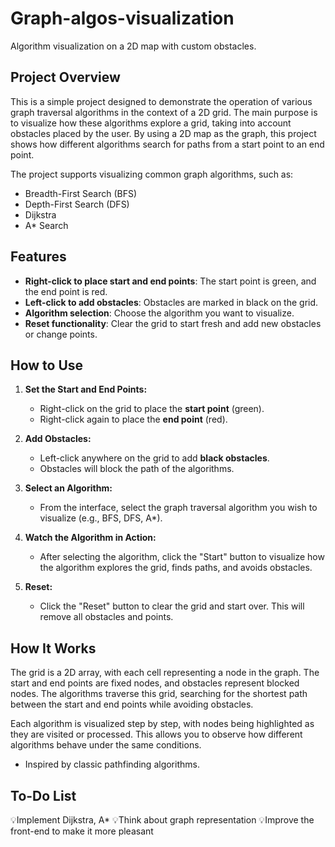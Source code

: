 # Graph-algos-visualization

Algorithm visualization on a 2D map with custom obstacles.

## Project Overview

This is a simple project designed to demonstrate the operation of various graph traversal algorithms in the context of a 2D grid. The main purpose is to visualize how these algorithms explore a grid, taking into account obstacles placed by the user. By using a 2D map as the graph, this project shows how different algorithms search for paths from a start point to an end point.

The project supports visualizing common graph algorithms, such as:

- Breadth-First Search (BFS)
- Depth-First Search (DFS)
- Dijkstra
- A* Search

## Features

- **Right-click to place start and end points**: The start point is green, and the end point is red.
- **Left-click to add obstacles**: Obstacles are marked in black on the grid.
- **Algorithm selection**: Choose the algorithm you want to visualize.
- **Reset functionality**: Clear the grid to start fresh and add new obstacles or change points.

## How to Use

1. **Set the Start and End Points:**
   - Right-click on the grid to place the **start point** (green).
   - Right-click again to place the **end point** (red).

2. **Add Obstacles:**
   - Left-click anywhere on the grid to add **black obstacles**.
   - Obstacles will block the path of the algorithms.

3. **Select an Algorithm:**
   - From the interface, select the graph traversal algorithm you wish to visualize (e.g., BFS, DFS, A*).

4. **Watch the Algorithm in Action:**
   - After selecting the algorithm, click the "Start" button to visualize how the algorithm explores the grid, finds paths, and avoids obstacles.

5. **Reset:**
   - Click the "Reset" button to clear the grid and start over. This will remove all obstacles and points.

## How It Works

The grid is a 2D array, with each cell representing a node in the graph. The start and end points are fixed nodes, and obstacles represent blocked nodes. The algorithms traverse this grid, searching for the shortest path between the start and end points while avoiding obstacles.

Each algorithm is visualized step by step, with nodes being highlighted as they are visited or processed. This allows you to observe how different algorithms behave under the same conditions.

- Inspired by classic pathfinding algorithms.

## To-Do List
💡Implement Dijkstra, A*
💡Think about graph representation
💡Improve the front-end to make it more pleasant

